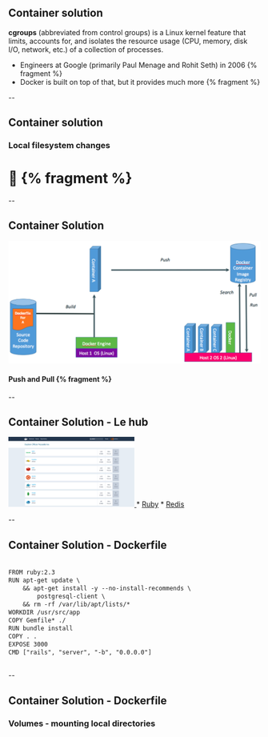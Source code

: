 ## Container solution

**cgroups** (abbreviated from control groups) is a Linux kernel feature that limits, accounts for, and isolates the resource usage (CPU, memory, disk I/O, network, etc.) of a collection of processes.

 * Engineers at Google (primarily Paul Menage and Rohit Seth) in 2006 {% fragment %}
 * Docker is built on top of that, but it provides much more {% fragment %}
 

--

## Container solution


### Local filesystem changes

# 🤔 {% fragment %}

--

## Container Solution
<img class="plain" src="resources/images/pushAndPullTransparent.png" ></img>
#### Push and Pull {% fragment %}

--

## Container Solution - Le hub


<a href="https://hub.docker.com/explore/" target="_blank">
	<img class="plain" src="resources/images/leHub.png" style="width: 50%" ></img>
</a>
 * <a href="https://hub.docker.com/_/ruby/" target="_blank">Ruby</a>
 * <a href="https://hub.docker.com/_/redis/" target="_blank">Redis</a>

--

## Container Solution - Dockerfile

<pre>
    <code data-trim data-noescape>
FROM ruby:2.3
RUN apt-get update \
    && apt-get install -y --no-install-recommends \
        postgresql-client \
    && rm -rf /var/lib/apt/lists/*
WORKDIR /usr/src/app
COPY Gemfile* ./
RUN bundle install
COPY . .
EXPOSE 3000
CMD ["rails", "server", "-b", "0.0.0.0"]
    </code>
</pre>


--

## Container Solution - Dockerfile

### Volumes - mounting local directories